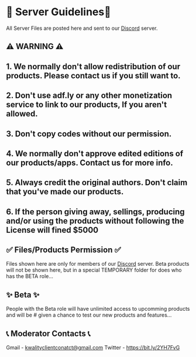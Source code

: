 # 🎸 Server Guidelines🎸
All Server Files are posted here and sent to our [Discord](https://discord.gg/enymCyDY) server.

## ⚠️ WARNING ⚠️
## 1. We normally don't allow redistribution of our products. Please contact us if you still want to.
## 2. Don't use adf.ly or any other monetization service to link to our products, If you aren't allowed.
## 3. Don't copy codes without our permission.
## 4. We normally don't approve edited editions of our products/apps. Contact us for more info.
## 5. Always credit the original authors. Don't claim that you've made our products.
## 6. If the person giving away, sellings, producing and/or using the products without following the License will fined $5000

## ✅ Files/Products Permission ✅
Files shown here are only for members of our [Discord](https://discord.gg/enymCyDY) server.
Beta products will not be shown here, but in a special TEMPORARY folder for does who has the BETA role...

## ✨ Beta ✨
People with the Beta role will have unlimited access to upcomming products and will be #
given a chance to test our new products and features...


## 📞 Moderator Contacts 📞
Gmail - kwalityclientconatct@gmail.com
Twitter - https://bit.ly/2YH7FvG 

